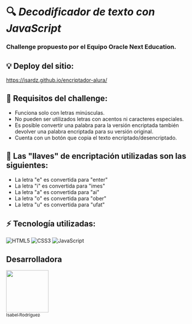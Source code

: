 # :mag: _Decodificador de texto con JavaScript_

### Challenge propuesto por el Equipo Oracle Next Education.

## :bulb: Deploy del sitio:  
https://isardz.github.io/encriptador-alura/

## :memo: Requisitos del challenge:
- Funciona solo con letras minúsculas.
- No pueden ser utilizados letras con acentos ni caracteres especiales.
- Es posible convertir una palabra para la versión encriptada también devolver una palabra encriptada para su versión original.
- Cuenta con un botón que copia el texto encriptado/desencriptado.

## :key: Las "llaves" de encriptación utilizadas son las siguientes:
- La letra "e" es convertida para "enter"
- La letra "i" es convertida para "imes"
- La letra "a" es convertida para "ai"
- La letra "o" es convertida para "ober"
- La letra "u" es convertida para "ufat"

## :zap: Tecnología utilizadas:
![HTML5](https://img.shields.io/badge/HTML5-beige?style=for-the-badge&logo=html5)
![CSS3](https://img.shields.io/badge/CSS3-blue?style=for-the-badge&logo=css3)
![JavaScript](https://img.shields.io/badge/Javascript-grey?style=for-the-badge&logo=javascript)

## Desarrolladora

[<img src="https://avatars.githubusercontent.com/u/87336052?v=4" width=115><br><sub>Isabel Rodríguez</sub>](https://www.linkedin.com/in/isabelrod) 




